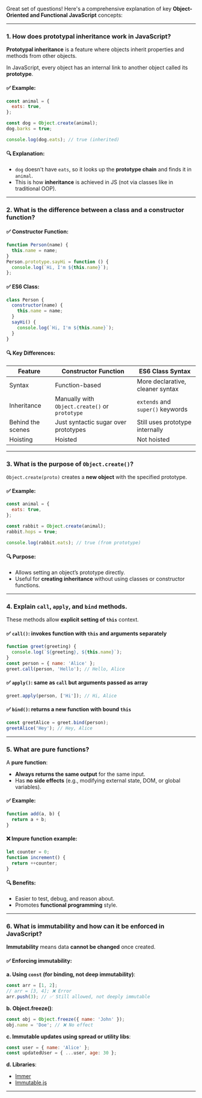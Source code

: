Great set of questions! Here's a comprehensive explanation of key **Object-Oriented and Functional JavaScript** concepts:

---

### **1. How does prototypal inheritance work in JavaScript?**

**Prototypal inheritance** is a feature where objects inherit properties and methods from other objects.

In JavaScript, every object has an internal link to another object called its **prototype**.

#### ✅ Example:

```javascript
const animal = {
  eats: true,
};

const dog = Object.create(animal);
dog.barks = true;

console.log(dog.eats); // true (inherited)
```

#### 🔍 Explanation:

* `dog` doesn't have `eats`, so it looks up the **prototype chain** and finds it in `animal`.
* This is how **inheritance** is achieved in JS (not via classes like in traditional OOP).

---

### **2. What is the difference between a class and a constructor function?**

#### ✅ Constructor Function:

```javascript
function Person(name) {
  this.name = name;
}
Person.prototype.sayHi = function () {
  console.log(`Hi, I'm ${this.name}`);
};
```

#### ✅ ES6 Class:

```javascript
class Person {
  constructor(name) {
    this.name = name;
  }
  sayHi() {
    console.log(`Hi, I'm ${this.name}`);
  }
}
```

#### 🔍 Key Differences:

| Feature           | Constructor Function                           | ES6 Class Syntax                 |
| ----------------- | ---------------------------------------------- | -------------------------------- |
| Syntax            | Function-based                                 | More declarative, cleaner syntax |
| Inheritance       | Manually with `Object.create()` or `prototype` | `extends` and `super()` keywords |
| Behind the scenes | Just syntactic sugar over prototypes           | Still uses prototype internally  |
| Hoisting          | Hoisted                                        | Not hoisted                      |

---

### **3. What is the purpose of `Object.create()`?**

`Object.create(proto)` creates a **new object** with the specified prototype.

#### ✅ Example:

```javascript
const animal = {
  eats: true,
};

const rabbit = Object.create(animal);
rabbit.hops = true;

console.log(rabbit.eats); // true (from prototype)
```

#### 🔍 Purpose:

* Allows setting an object’s prototype directly.
* Useful for **creating inheritance** without using classes or constructor functions.

---

### **4. Explain `call`, `apply`, and `bind` methods.**

These methods allow **explicit setting of `this`** context.

#### ✅ `call()`: invokes function with `this` and arguments separately

```javascript
function greet(greeting) {
  console.log(`${greeting}, ${this.name}`);
}
const person = { name: 'Alice' };
greet.call(person, 'Hello'); // Hello, Alice
```

#### ✅ `apply()`: same as `call` but arguments passed as array

```javascript
greet.apply(person, ['Hi']); // Hi, Alice
```

#### ✅ `bind()`: returns a new function with bound `this`

```javascript
const greetAlice = greet.bind(person);
greetAlice('Hey'); // Hey, Alice
```

---

### **5. What are pure functions?**

A **pure function**:

* **Always returns the same output** for the same input.
* Has **no side effects** (e.g., modifying external state, DOM, or global variables).

#### ✅ Example:

```javascript
function add(a, b) {
  return a + b;
}
```

#### ❌ Impure function example:

```javascript
let counter = 0;
function increment() {
  return ++counter;
}
```

#### 🔍 Benefits:

* Easier to test, debug, and reason about.
* Promotes **functional programming** style.

---

### **6. What is immutability and how can it be enforced in JavaScript?**

**Immutability** means data **cannot be changed** once created.

#### ✅ Enforcing immutability:

**a. Using `const` (for binding, not deep immutability)**:

```javascript
const arr = [1, 2];
// arr = [3, 4]; ❌ Error
arr.push(3); // ✅ Still allowed, not deeply immutable
```

**b. Object.freeze()**:

```javascript
const obj = Object.freeze({ name: 'John' });
obj.name = 'Doe'; // ❌ No effect
```

**c. Immutable updates using spread or utility libs**:

```javascript
const user = { name: 'Alice' };
const updatedUser = { ...user, age: 30 };
```

**d. Libraries**:

* [Immer](https://immerjs.github.io/immer/)
* [Immutable.js](https://immutable-js.github.io/immutable-js/)

---

